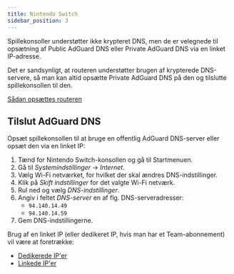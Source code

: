 ```yaml
---
title: Nintendo Switch
sidebar_position: 3
---
```


Spillekonsoller understøtter ikke krypteret DNS, men de er velegnede til opsætning af Public AdGuard DNS eller Private AdGuard DNS via en linket IP-adresse.

Det er sandsynligt, at routeren understøtter brugen af krypterede DNS-servere, så man kan altid opsætte Private AdGuard DNS på den og tilslutte spillekonsollen til den.

[Sådan opsættes routeren](/private-dns/connect-devices/routers/routers.md)

## Tilslut AdGuard DNS

Opsæt spillekonsollen til at bruge en offentlig AdGuard DNS-server eller opsæt den via en linket IP:

1. Tænd for Nintendo Switch-konsollen og gå til Startmenuen.
2. Gå til _Systemindstillinger_ → _Internet_.
3. Vælg Wi-Fi netværket, for hvilket der skal ændres DNS-indstillinger.
4. Klik på _Skift indstillinger_ for det valgte Wi-Fi netværk.
5. Rul ned og vælg _DNS-indstillinger_.
6. Angiv i feltet _DNS-server_ en af flg. DNS-serveradresser:
   - `94.140.14.49`
   - `94.140.14.59`
7. Gem DNS-indstillingerne.

Brug af en linket IP (eller dedikeret IP, hvis man har et Team-abonnement) vil være at foretrække:

- [Dedikerede IP'er](/private-dns/connect-devices/other-options/dedicated-ip.md)
- [Linkede IP'er](/private-dns/connect-devices/other-options/linked-ip.md)
